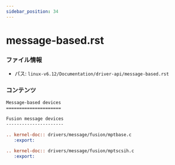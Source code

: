 ```yaml
---
sidebar_position: 34
---
```

# message-based.rst

### ファイル情報

- パス: `linux-v6.12/Documentation/driver-api/message-based.rst`

### コンテンツ

```rst
Message-based devices
=====================

Fusion message devices
----------------------

.. kernel-doc:: drivers/message/fusion/mptbase.c
   :export:

.. kernel-doc:: drivers/message/fusion/mptscsih.c
   :export:


```
